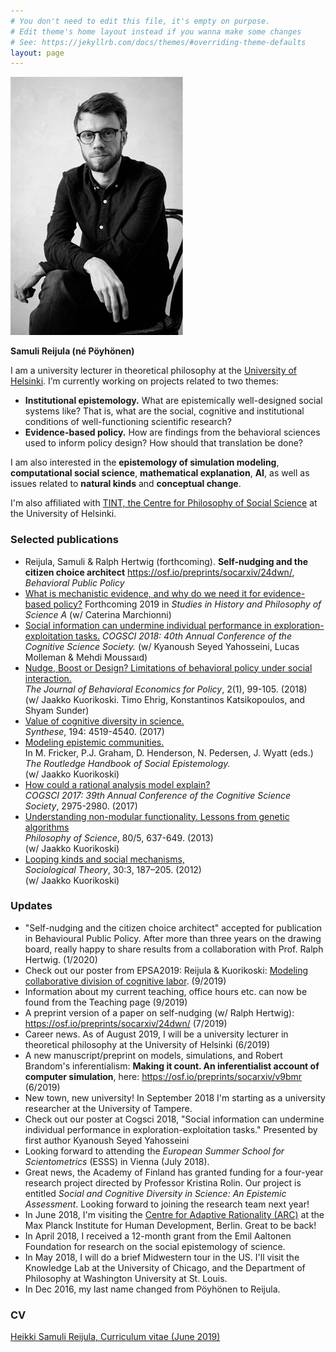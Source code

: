 ```yaml
---
# You don't need to edit this file, it's empty on purpose.
# Edit theme's home layout instead if you wanna make some changes
# See: https://jekyllrb.com/docs/themes/#overriding-theme-defaults
layout: page
---
```

<img class="pull-right" src="/assets/pic2_small.jpg"  alt="Samuli Reijula" title="Samuli Reijula (photo by Antti Rintala)"/>

**Samuli Reijula (né Pöyhönen)**

I am a university lecturer in theoretical philosophy at the <a href="https://www.helsinki.fi/en/faculty-of-arts/research/disciplines/philosophy-history-and-art/philosophy" target="_blank">University of Helsinki</a>. I’m currently working on projects related to two themes:  
- **Institutional epistemology.** What are epistemically well-designed social systems like? That is, what are the social, cognitive and institutional conditions of well-functioning scientific research?
- **Evidence-based policy.** How are findings from the behavioral sciences used to inform policy design? How should that translation be done?  

I am also interested in the **epistemology of simulation modeling**, **computational social science**, **mathematical explanation**, **AI**, as well as issues related to **natural kinds** and **conceptual change**.

I'm also affiliated with <a href="http://www.helsinki.fi/tint/" target="_blank">TINT, the Centre for Philosophy of Social Science</a> at the University of Helsinki.

### Selected publications

- Reijula, Samuli & Ralph Hertwig (forthcoming). **Self-nudging and the citizen choice architect** <a href="https://osf.io/preprints/socarxiv/24dwn/" target="_blank">https://osf.io/preprints/socarxiv/24dwn/</a>, *Behavioral Public Policy*
- <a href="https://doi.org/10.31235/osf.io/4ufbm" target="_blank">What is mechanistic evidence, and why do we need it for evidence-based policy?</a> Forthcoming 2019 in *Studies in History and Philosophy of Science A*
(w/ Caterina Marchionni)
- <a href="https://psyarxiv.com/upv8k" target="_blank">Social information can undermine individual performance in exploration-exploitation tasks.</a>
*COGSCI 2018: 40th Annual Conference of the Cognitive Science Society.*
(w/ Kyanoush Seyed Yahosseini, Lucas Molleman & Mehdi Moussaıd)
- <a href="http://sabeconomics.org/wordpress/wp-content/uploads/JBEP-2-1-14.pdf" target="_blank">Nudge, Boost or Design? Limitations of behavioral policy under social interaction.</a>   
*The Journal of Behavioral Economics for Policy*,  2(1), 99-105. (2018)  
(w/ Jaakko Kuorikoski. Timo Ehrig, Konstantinos Katsikopoulos, and Shyam Sunder)
- <a href="/assets/broadcasting_final.pdf" target="_blank">Value of cognitive diversity in science.</a>    
*Synthese*, 194: 4519-4540. (2017)
- <a href="https://osf.io/preprints/socarxiv/au54j" target="_blank">Modeling epistemic communities.</a>  
In M. Fricker, P.J. Graham, D. Henderson, N. Pedersen, J. Wyatt (eds.) *The Routledge Handbook of Social Epistemology.*  
(w/ Jaakko Kuorikoski)
- <a href="https://mindmodeling.org/cogsci2017/papers/0563/index.html" target="_blank">How could a rational analysis model explain?</a>  
*COGSCI 2017: 39th Annual Conference of the Cognitive Science Society*,  2975-2980. (2017)
- <a href="/assets/kuorikoski_and_poyhonen2013.pdf" target="_blank">Understanding non-modular functionality. Lessons from genetic algorithms</a>  
*Philosophy of Science*, 80/5, 637-649. (2013)  
(w/ Jaakko Kuorikoski)
- <a href="/assets/kuorikoski-poyhonen-looping-kinds.pdf" target="_blank">Looping kinds and social mechanisms,</a>  
*Sociological Theory*, 30:3, 187–205. (2012)  
(w/ Jaakko Kuorikoski)


### Updates

- "Self-nudging and the citizen choice architect" accepted for publication in Behavioural Public Policy. After more than three years on the drawing board, really happy to share results from a collaboration with Prof. Ralph Hertwig. (1/2020)
- Check out our poster from EPSA2019: Reijula & Kuorikoski: <a href="/assets/reijula_kuorikoski_poster_2019_09_08.pdf" target="_blank">Modeling collaborative division of cognitive labor</a>. (9/2019)
- Information about my current teaching, office hours etc. can now be found from the Teaching page (9/2019)
- A preprint version of a paper on self-nudging (w/ Ralph Hertwig): <a href="https://osf.io/preprints/socarxiv/24dwn/" target="_blank">https://osf.io/preprints/socarxiv/24dwn/ </a> (7/2019)
- Career news. As of August 2019, I will be a university lecturer in theoretical philosophy at the University of Helsinki (6/2019)
- A new manuscript/preprint on models, simulations, and Robert Brandom's inferentialism: **Making it count. An inferentialist account of computer simulation**, here: <a href="https://osf.io/preprints/socarxiv/v9bmr" target="_blank">https://osf.io/preprints/socarxiv/v9bmr</a> (6/2019)
- New town, new university! In September 2018 I'm starting as a university researcher at the University of Tampere.
- Check out our poster at Cogsci 2018, "Social information can undermine individual performance in exploration-exploitation tasks." Presented by first author Kyanoush Seyed Yahosseini
- Looking forward to attending the *European Summer School for Scientometrics* (ESSS) in Vienna (July 2018).
- Great news, the Academy of Finland has granted funding for a four-year research project directed by Professor Kristina Rolin. Our project is entitled *Social and Cognitive Diversity in Science: An Epistemic Assessment*. Looking forward to joining the research team next year!  
- In June 2018, I'm visiting the <a href="https://www.mpib-berlin.mpg.de/en/research/adaptive-rationality" target="_blank">Centre for Adaptive Rationality (ARC)</a> at the Max Planck Institute for Human Development, Berlin. Great to be back!
- In April 2018, I received a 12-month grant from the Emil Aaltonen Foundation for research on the social epistemology of science.
- In May 2018, I will do a brief Midwestern tour in the US. I'll visit the Knowledge Lab at the University of Chicago, and the Department of Philosophy at Washington University at St. Louis.
- In Dec 2016, my last name changed from Pöyhönen to Reijula.

### CV

<a href="/assets/reijula_cv.pdf" target="_blank">Heikki Samuli Reijula, Curriculum vitae (June 2019)</a>
